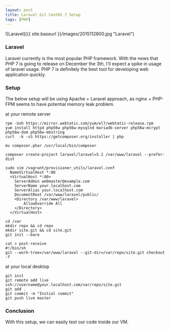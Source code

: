 ```yaml
---
layout: post
title: Laravel Git CentOS 7 Setup
tags: [PHP]
---
```


![Laravel]({{ site.baseurl }}/images/2015112800.jpg "Laravel")

### Laravel
Laravel currently is the most popular PHP framework. With the news that PHP 7 is going to release on December the 3th, I'll expect a spike in usage of laravel usage. PHP 7 is definitely the best tool for developing web application quickly.

### Setup
The below setup will be using Apache + Laravel approach, as nginx + PHP-FPM seems to have potential memory leak problem.

at your remote server

```
rpm -Uvh https://mirror.webtatic.com/yum/el7/webtatic-release.rpm
yum install httpd php56w php56w-mysqlnd mariadb-server php56w-mcrypt php56w-dom php56w-mbstring
curl  -k -sS https://getcomposer.org/installer | php

mv composer.phar /usr/local/bin/composer

composer create-project laravel/laravel=5.1 /var/www/laravel --prefer-dist

sudo vim /vagrant/provisioner_utils/laravel.conf
  NameVirtualHost *:80
  <VirtualHost *:80>
    ServerAdmin webmaster@example.com
    ServerName your.localhost.com
    ServerAlias your.localhost.com
    DocumentRoot /var/www/laravel/public/
    <Directory /var/www/laravel>
    	AllowOverride All
    </Directory>
  </VirtualHost>

cd /var
mkdir repo && cd repo
mkdir site.git && cd site.git
git init --bare

cat > post-receive
#!/bin/sh
git --work-tree=/var/www/laravel --git-dir=/var/repo/site.git checkout -f
```

at your local desktop

```
git init
git remote add live ssh://username@your.localhost.com/var/repo/site.git
git add .
git commit -m "Initial commit"
git push live master
```

### Conclusion
With this setup, we can easily test our code inside our VM.
